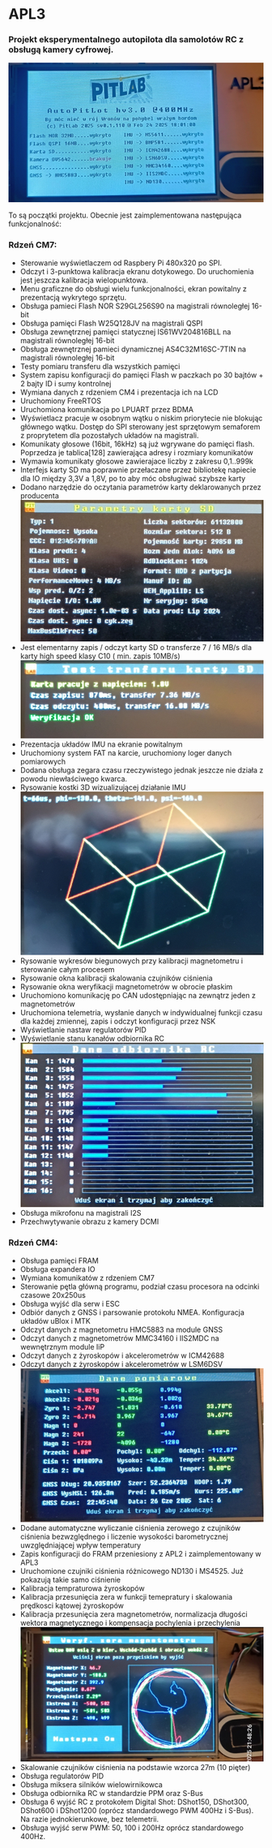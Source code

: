 # APL3
### Projekt eksperymentalnego autopilota dla samolotów RC z obsługą kamery cyfrowej.
![APL3](obrazki/ekran_startowy.jpg)

To są początki projektu. Obecnie jest zaimplementowana następująca funkcjonalność:
### Rdzeń CM7:
- Sterowanie wyświetlaczem od Raspbery Pi 480x320 po SPI.
- Odczyt i 3-punktowa kalibracja ekranu dotykowego. Do uruchomienia jest jeszcza kalibracja wielopunktowa.
- Menu graficzne do obsługi wielu funkcjonalności, ekran powitalny z prezentacją wykrytego sprzętu.
- Obsługa pamieci Flash NOR S29GL256S90 na magistrali równoległej 16-bit
- Obsługa pamięci Flash W25Q128JV na magistrali QSPI
- Obsługa zewnętrznej pamięci statycznej IS61WV204816BLL na magistrali równoległej 16-bit
- Obsługa zewnętrznej pamieci dynamicznej AS4C32M16SC-7TIN na magistrali równoległej 16-bit
- Testy pomiaru transferu dla wszystkich pamięci
- System zapisu konfiguracji do pamięci Flash w paczkach po 30 bajtów + 2 bajty ID i sumy kontrolnej
- Wymiana danych z rdzeniem CM4 i prezentacja ich na LCD
- Uruchomiony FreeRTOS
- Uruchomiona komunikacja po LPUART przez BDMA
- Wyświetlacz pracuje w osobnym wątku o niskim priorytecie nie blokując głównego wątku. Dostęp do SPI sterowany jest sprzętowym semaforem z proprytetem dla pozostałych układów na magistrali.
- Komunikaty głosowe (16bit, 16kHz) są już wgrywane do pamięci flash. Poprzedza je tablica[128] zawierająca adresy i rozmiary komunikatów
- Wymawia komunikaty głosowe zawierajace liczby z zakresu 0,1..999k 
- Interfejs karty SD ma poprawnie przełaczane przez bibliotekę napiecie dla IO między 3,3V a 1,8V, po to aby móc obsługiwać szybsze karty
- Dodano narzędzie do oczytania parametrów karty deklarowanych przez producenta
![Prametry karty](obrazki/prametry_karty_SD.jpg)
- Jest elementarny zapis / odczyt karty SD o transferze 7 / 16 MB/s dla karty high speed klasy C10 ( min. zapis 10MB/s)
![Transfer](obrazki/transfer_karty_SD.jpg)
- Prezentacja układów IMU na ekranie powitalnym
- Uruchomiony system FAT na karcie, uruchomiony loger danych pomiarowych
- Dodana obsługa zegara czasu rzeczywistego jednak jeszcze nie działa z powodu niewłaściwego kwarca.
- Rysowanie kostki 3D wizualizującej działanie IMU
![Kostka](obrazki/kostka.jpg)
- Rysowanie wykresów biegunowych przy kalibracji magnetometru i sterowanie całym procesem
- Rysowanie okna kalibracji skalowania czujników ciśnienia
- Rysowanie okna weryfikacji magnetometrów w obrocie płaskim
- Uruchomiono komunikację po CAN udostępniając na zewnątrz jeden z magnetometrów
- Uruchomiona telemetria, wysłanie danych w indywidualnej funkcji czasu dla każdej zmiennej, zapis i odczyt konfiguracji przez NSK 
- Wyświetlanie nastaw regulatorów PID
- Wyświetlanie stanu kanałów odbiornika RC
![RC](obrazki/odbiornikRC_PPM.jpg)
- Obsługa mikrofonu na magistrali I2S
- Przechwytywanie obrazu z kamery DCMI

### Rdzeń CM4:
- Obsługa pamięci FRAM
- Obsługa expandera IO
- Wymiana komunikatów z rdzeniem CM7
- Sterowanie pętla główną programu, podział czasu procesora na odcinki czasowe 20x250us
- Obsługa wyjść dla serw i ESC
- Odbiór danych z GNSS i parsowanie protokołu NMEA. Konfiguracja układów uBlox i MTK
- Odczyt danych z magnetometru HMC5883 na module GNSS
- Odczyt danych z magnetometrów MMC34160 i IIS2MDC na wewnętrznym module IiP
- Odczyt danych z żyroskopów i akcelerometrów w ICM42688
- Odczyt danych z żyroskopów i akcelerometrów w LSM6DSV
![Magnetometry](obrazki/pomiary.jpg)
- Dodane automatyczne wyliczanie ciśnienia zerowego z czujników ciśnienia bezwzględnego i liczenie wysokości barometrycznej uwzględniającej wpływ temperatury
- Zapis konfiguracji do FRAM przeniesiony z APL2 i zaimplementowany w APL3
- Uruchomione czujniki ciśnienia różnicowego ND130 i MS4525. Już pokazują takie samo ciśnienie
- Kalibracja tempraturowa żyroskopów
- Kalibracja przesunięcia zera w funkcji temepratury i skalowania prędkosci kątowej żyroskopów
- Kalibracja przesunięcia zera magnetometrów, normalizacja długości wektora magnetycznego i kompensacja pochylenia i przechylenia
![magetometry](obrazki/kalibracja_magnetometrow.jpg) 
- Skalowanie czujników ciśnienia na podstawie wzorca 27m (10 pięter)
- Obsługa regulatorów PID
- Obsługa miksera silników wielowirnikowca
- Obsługa odbiornika RC w standardzie PPM oraz S-Bus
- Obsługa 6 wyjść RC z protokołem Digital Shot: DShot150, DShot300, DShot600 i DShot1200 (oprócz standardowego PWM 400Hz i S-Bus). Na razie jednokierunkowe, bez telemetrii.
- Obsługa wyjść serw PWM: 50, 100 i 200Hz oprócz standardowego 400Hz.



 
 
 

  
    		
  		
